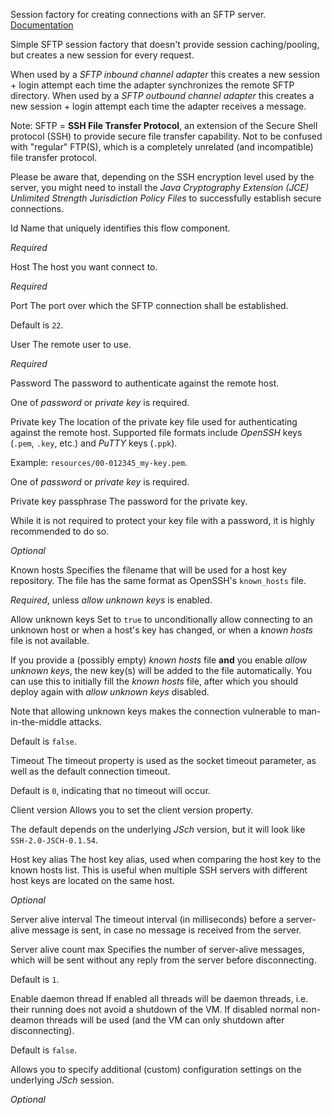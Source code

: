 
Session factory for creating connections with an SFTP server.
<a href="http://docs.spring.io/spring-integration/docs/2.2.6.RELEASE/reference/html/sftp.html#sftp-session-factory" target="_blank">Documentation</a>

Simple SFTP session factory that doesn't provide session caching/pooling, but creates a new session for every request.

When used by a <i>SFTP inbound channel adapter</i> this creates a new session + login attempt each time the adapter synchronizes the remote SFTP directory. When used by a <i>SFTP outbound channel adapter</i> this creates a new session + login attempt each time the adapter receives a message.

Note: SFTP = <b>SSH File Transfer Protocol</b>, an extension of the Secure Shell protocol (SSH) to provide secure file transfer capability. Not to be confused with "regular" FTP(S), which is a completely unrelated (and incompatible) file transfer protocol.

Please be aware that, depending on the SSH encryption level used by the server, you might need to install the <i>Java Cryptography Extension (JCE) Unlimited Strength Jurisdiction Policy Files</i> to successfully establish secure connections.


Id
Name that uniquely identifies this flow component.

<i>Required</i>


Host
The host you want connect to.

<i>Required</i>


Port
The port over which the SFTP connection shall be established.

Default is <code>22</code>.


User
The remote user to use.

<i>Required</i>


Password
The password to authenticate against the remote host.

One of <i>password</i> or <i>private key</i> is required.


Private key
The location of the private key file used for authenticating against the remote host. Supported file formats include <i>OpenSSH</i> keys (<code>.pem</code>, <code>.key</code>, etc.) and <i>PuTTY</i> keys (<code>.ppk</code>).

Example: <code>resources/00-012345_my-key.pem</code>.

One of <i>password</i> or <i>private key</i> is required.


Private key passphrase
The password for the private key.

While it is not required to protect your key file with a password, it is highly recommended to do so.

<i>Optional</i>


Known hosts
Specifies the filename that will be used for a host key repository. The file has the same format as OpenSSH's <code>known_hosts</code> file.

<i>Required</i>, unless <i>allow unknown keys</i> is enabled.


Allow unknown keys
Set to <code>true</code> to unconditionally allow connecting to an unknown host or when a host's key has changed, or when a <i>known hosts</i> file is not available.

If you provide a (possibly empty) <i>known hosts</i> file <b>and</b> you enable <i>allow unknown keys</i>, the new key(s) will be added to the file automatically. You can use this to initially fill the <i>known hosts</i> file, after which you should deploy again with <i>allow unknown keys</i> disabled.

Note that allowing unknown keys makes the connection vulnerable to man-in-the-middle attacks.

Default is <code>false</code>.


Timeout
The timeout property is used as the socket timeout parameter, as well as the default connection timeout.

Default is <code>0</code>, indicating that no timeout will occur.


Client version
Allows you to set the client version property.

The default depends on the underlying <i>JSch</i> version, but it will look like <code>SSH-2.0-JSCH-0.1.54</code>.


Host key alias
The host key alias, used when comparing the host key to the known hosts list. This is useful when multiple SSH servers with different host keys are located on the same host.

<i>Optional</i>


Server alive interval
The timeout interval (in milliseconds) before a server-alive message is sent, in case no message is received from the server.


Server alive count max
Specifies the number of server-alive messages, which will be sent without any reply from the server before disconnecting.

Default is <code>1</code>.


Enable daemon thread
If enabled all threads will be daemon threads, i.e. their running does not avoid a shutdown of the VM. If disabled normal non-deamon threads will be used (and the VM can only shutdown after disconnecting).

Default is <code>false</code>.


Allows you to specify additional (custom) configuration settings on the underlying <i>JSch</i> session.

<i>Optional</i>

